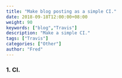 ```yaml
---
title: "Make blog posting as a simple CI."
date: 2018-09-18T12:00:00+08:00
weight: 90
keywords: ["blog","Travis"]
description: "Make a simple CI."
tags: ["Travis"]
categories: ["Other"]
author: "Fred"
---
```


### 1. CI.
